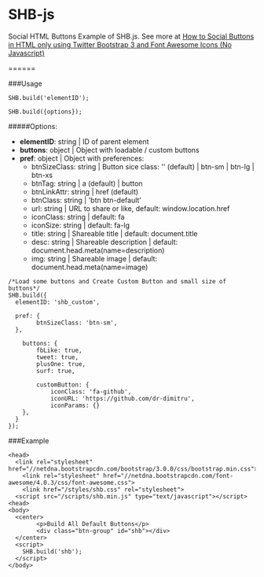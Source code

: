 SHB-js
======

Social HTML Buttons
Example of SHB.js. See more at [How to Social Buttons in HTML only using Twitter Bootstrap 3 and Font Awesome Icons (No Javascript)](http://ostr.io/code/html-social-like-share-buttons-no-javascript.html)

======

###Usage
```
SHB.build('elementID');
```

```
SHB.build({options});
```

#####Options:
 
 - **elementID**: string | ID of parent element
 - **buttons**: object | Object with loadable / custom buttons
 - **pref**: object | Object with preferences:
    - btnSizeClass: string | Button sice class: '' (default) | btn-sm | btn-lg | btn-xs
    - btnTag: string | a (default) | button
    - btnLinkAttr: string | href (default)
    - btnClass: string | 'btn btn-default'
    - url: string | URL to share or like, default: window.location.href
    - iconClass: string | default: fa
    - iconSize: string | default: fa-lg
    - title: string | Shareable title | default: document.title
    - desc: string | Shareable description | default: document.head.meta(name=description)
    - img: string | Shareable image | default: document.head.meta(name=image)
 

```
/*Load some buttons and Create Custom Button and small size of buttons*/
SHB.build({
  elementID: 'shb_custom',
  
  pref: {
		btnSizeClass: 'btn-sm',
  },
  
	buttons: {
		fbLike: true,
		tweet: true,
		plusOne: true,
		surf: true,
		
		customButton: {
			iconClass: 'fa-github',
			iconURL: 'https://github.com/dr-dimitru',
			iconParams: {} 
  	},
  }
});
```


###Example
```
<head>
  <link rel="stylesheet" href="//netdna.bootstrapcdn.com/bootstrap/3.0.0/css/bootstrap.min.css">
	<link rel="stylesheet" href="//netdna.bootstrapcdn.com/font-awesome/4.0.3/css/font-awesome.css">
	<link href="/styles/shb.css" rel="stylesheet">
  <script src="/scripts/shb.min.js" type="text/javascript"></script>
<head>
<body>
  <center>
		<p>Build All Default Buttons</p>
		<div class="btn-group" id="shb"></div>
  </center>
  <script>
    SHB.build('shb');
  </script>
</body>
```
